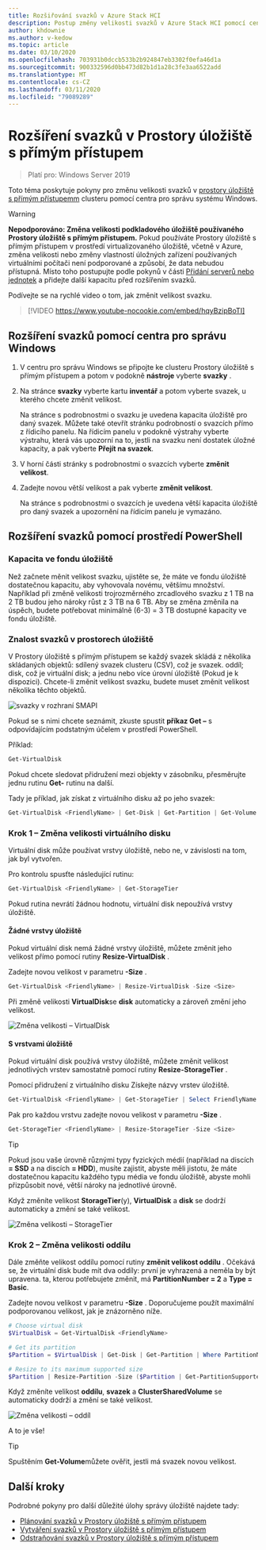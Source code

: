```yaml
---
title: Rozšiřování svazků v Azure Stack HCI
description: Postup změny velikosti svazků v Azure Stack HCI pomocí centra pro správu Windows a PowerShellu
author: khdownie
ms.author: v-kedow
ms.topic: article
ms.date: 03/10/2020
ms.openlocfilehash: 703931b0dccb533b2b924847eb3302f0efa46d1a
ms.sourcegitcommit: 900332596d0bb473d82b1d1a28c3fe3aa6522add
ms.translationtype: MT
ms.contentlocale: cs-CZ
ms.lasthandoff: 03/11/2020
ms.locfileid: "79089289"
---
```

# <a name="extending-volumes-in-storage-spaces-direct"></a>Rozšíření svazků v Prostory úložiště s přímým přístupem
> Platí pro: Windows Server 2019

Toto téma poskytuje pokyny pro změnu velikosti svazků v [prostory úložiště s přímým přístupemm](/windows-server/storage/storage-spaces/storage-spaces-direct-overview) clusteru pomocí centra pro správu systému Windows.

> [!WARNING]
> **Nepodporováno: Změna velikosti podkladového úložiště používaného Prostory úložiště s přímým přístupem.** Pokud používáte Prostory úložiště s přímým přístupem v prostředí virtualizovaného úložiště, včetně v Azure, změna velikosti nebo změny vlastností úložných zařízení používaných virtuálními počítači není podporované a způsobí, že data nebudou přístupná. Místo toho postupujte podle pokynů v části [Přidání serverů nebo jednotek](/windows-server/storage/storage-spaces/add-nodes) a přidejte další kapacitu před rozšířením svazků.

Podívejte se na rychlé video o tom, jak změnit velikost svazku.

> [!VIDEO https://www.youtube-nocookie.com/embed/hqyBzipBoTI]

## <a name="extending-volumes-using-windows-admin-center"></a>Rozšíření svazků pomocí centra pro správu Windows

1. V centru pro správu Windows se připojte ke clusteru Prostory úložiště s přímým přístupem a potom v podokně **nástroje** vyberte **svazky** .
2. Na stránce **svazky** vyberte kartu **inventář** a potom vyberte svazek, u kterého chcete změnit velikost.

    Na stránce s podrobnostmi o svazku je uvedena kapacita úložiště pro daný svazek. Můžete také otevřít stránku podrobností o svazcích přímo z řídicího panelu. Na řídicím panelu v podokně výstrahy vyberte výstrahu, která vás upozorní na to, jestli na svazku není dostatek úložné kapacity, a pak vyberte **Přejít na svazek**.

4. V horní části stránky s podrobnostmi o svazcích vyberte **změnit velikost**.
5. Zadejte novou větší velikost a pak vyberte **změnit velikost**.

    Na stránce s podrobnostmi o svazcích je uvedena větší kapacita úložiště pro daný svazek a upozornění na řídicím panelu je vymazáno.

## <a name="extending-volumes-using-powershell"></a>Rozšíření svazků pomocí prostředí PowerShell

### <a name="capacity-in-the-storage-pool"></a>Kapacita ve fondu úložiště

Než začnete měnit velikost svazku, ujistěte se, že máte ve fondu úložiště dostatečnou kapacitu, aby vyhovovala novému, většímu množství. Například při změně velikosti trojrozměrného zrcadlového svazku z 1 TB na 2 TB budou jeho nároky růst z 3 TB na 6 TB. Aby se změna změnila na úspěch, budete potřebovat minimálně (6-3) = 3 TB dostupné kapacity ve fondu úložiště.

### <a name="familiarity-with-volumes-in-storage-spaces"></a>Znalost svazků v prostorech úložiště

V Prostory úložiště s přímým přístupem se každý svazek skládá z několika skládaných objektů: sdílený svazek clusteru (CSV), což je svazek. oddíl; disk, což je virtuální disk; a jednu nebo více úrovní úložiště (Pokud je k dispozici). Chcete-li změnit velikost svazku, budete muset změnit velikost několika těchto objektů.

![svazky v rozhraní SMAPI](media/extend-volumes/volumes-in-smapi.png)

Pokud se s nimi chcete seznámit, zkuste spustit **příkaz Get –** s odpovídajícím podstatným účelem v prostředí PowerShell.

Příklad:

```PowerShell
Get-VirtualDisk
```

Pokud chcete sledovat přidružení mezi objekty v zásobníku, přesměrujte jednu rutinu **Get-** rutinu na další.

Tady je příklad, jak získat z virtuálního disku až po jeho svazek:

```PowerShell
Get-VirtualDisk <FriendlyName> | Get-Disk | Get-Partition | Get-Volume 
```

### <a name="step-1--resize-the-virtual-disk"></a>Krok 1 – Změna velikosti virtuálního disku

Virtuální disk může používat vrstvy úložiště, nebo ne, v závislosti na tom, jak byl vytvořen.

Pro kontrolu spusťte následující rutinu:

```PowerShell
Get-VirtualDisk <FriendlyName> | Get-StorageTier 
```

Pokud rutina nevrátí žádnou hodnotu, virtuální disk nepoužívá vrstvy úložiště.

#### <a name="no-storage-tiers"></a>Žádné vrstvy úložiště

Pokud virtuální disk nemá žádné vrstvy úložiště, můžete změnit jeho velikost přímo pomocí rutiny **Resize-VirtualDisk** .

Zadejte novou velikost v parametru **-Size** .

```PowerShell
Get-VirtualDisk <FriendlyName> | Resize-VirtualDisk -Size <Size>
```

Při změně velikosti **VirtualDisk**se **disk** automaticky a zároveň změní jeho velikost.

![Změna velikosti – VirtualDisk](media/extend-volumes/Resize-VirtualDisk.gif)

#### <a name="with-storage-tiers"></a>S vrstvami úložiště

Pokud virtuální disk používá vrstvy úložiště, můžete změnit velikost jednotlivých vrstev samostatně pomocí rutiny **Resize-StorageTier** .

Pomocí přidružení z virtuálního disku Získejte názvy vrstev úložiště.

```PowerShell
Get-VirtualDisk <FriendlyName> | Get-StorageTier | Select FriendlyName
```

Pak pro každou vrstvu zadejte novou velikost v parametru **-Size** .

```PowerShell
Get-StorageTier <FriendlyName> | Resize-StorageTier -Size <Size>
```

> [!TIP]
> Pokud jsou vaše úrovně různými typy fyzických médií (například na discích **= SSD** a na discích **= HDD**), musíte zajistit, abyste měli jistotu, že máte dostatečnou kapacitu každého typu média ve fondu úložiště, abyste mohli přizpůsobit nové, větší nároky na jednotlivé úrovně.

Když změníte velikost **StorageTier**(y), **VirtualDisk** a **disk** se dodrží automaticky a změní se také velikost.

![Změna velikosti – StorageTier](media/extend-volumes/Resize-StorageTier.gif)

### <a name="step-2--resize-the-partition"></a>Krok 2 – Změna velikosti oddílu

Dále změňte velikost oddílu pomocí rutiny **změnit velikost oddílu** . Očekává se, že virtuální disk bude mít dva oddíly: první je vyhrazená a neměla by být upravena. ta, kterou potřebujete změnit, má **PartitionNumber = 2** a **Type = Basic**.

Zadejte novou velikost v parametru **-Size** . Doporučujeme použít maximální podporovanou velikost, jak je znázorněno níže.

```PowerShell
# Choose virtual disk
$VirtualDisk = Get-VirtualDisk <FriendlyName>

# Get its partition
$Partition = $VirtualDisk | Get-Disk | Get-Partition | Where PartitionNumber -Eq 2

# Resize to its maximum supported size 
$Partition | Resize-Partition -Size ($Partition | Get-PartitionSupportedSize).SizeMax
```

Když změníte velikost **oddílu**, **svazek** a **ClusterSharedVolume** se automaticky dodrží a změní se také velikost.

![Změna velikosti – oddíl](media/extend-volumes/Resize-Partition.gif)

A to je vše!

> [!TIP]
> Spuštěním **Get-Volume**můžete ověřit, jestli má svazek novou velikost.

## <a name="next-steps"></a>Další kroky

Podrobné pokyny pro další důležité úlohy správy úložiště najdete tady:

- [Plánování svazků v Prostory úložiště s přímým přístupem](/windows-server/storage/storage-spaces/plan-volumes)
- [Vytváření svazků v Prostory úložiště s přímým přístupem](/windows-server/storage/storage-spaces/create-volumes)
- [Odstraňování svazků v Prostory úložiště s přímým přístupem](/windows-server/storage/storage-spaces/delete-volumes)